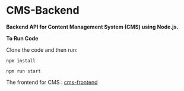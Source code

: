 # CMS-Backend

**Backend API for Content Management System (CMS) using Node.js.**

**To Run Code**

Clone the code and then run:

`npm install`

`npm run start`

The frontend for CMS : [cms-frontend](https://github.com/neupanedipen/cms-frontend)
